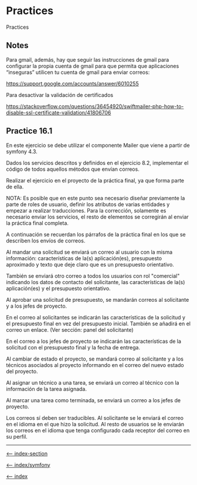 
# Practices

Practices

## Notes

Para gmail, además, hay que seguir las instrucciones de gmail para configurar la propia cuenta de gmail para que permita que aplicaciones “inseguras” utilicen tu cuenta de gmail para enviar correos:

<https://support.google.com/accounts/answer/6010255>

Para desactivar la validación de certificados

<https://stackoverflow.com/questions/36454920/swiftmailer-php-how-to-disable-ssl-certificate-validation/41806706>

## Practice 16.1

En este ejercicio se debe utilizar el componente Mailer que viene a partir de symfony 4.3.

Dados los servicios descritos y definidos en el ejercicio 8.2, implementar el código de todos aquellos métodos que envían correos.

Realizar el ejercicio en el proyecto de la práctica final, ya que forma parte de ella.

NOTA: Es posible que en este punto sea necesario diseñar previamente la parte de roles de usuario, definir los atributos de varias entidades y empezar a realizar traducciones. Para la corrección, solamente es necesario enviar los servicios, el resto de elementos se corregirán al enviar la práctica final completa.

A continuación se recuerdan los párrafos de la práctica final en los que se describen los envíos de correos.

Al mandar una solicitud se enviará un correo al usuario con la misma información: características de la(s) aplicación(es), presupuesto aproximado y texto que deje claro que es un presupuesto orientativo.

También se enviará otro correo a todos los usuarios con rol "comercial" indicando los datos de contacto del solicitante, las características de la(s) aplicación(es) y el presupuesto orientativo.

Al aprobar una solicitud de presupuesto, se mandarán correos al solicitante y a los jefes de proyecto.

En el correo al solicitantes se indicarán las características de la solicitud y el presupuesto final en vez del presupuesto inicial. También se añadirá en el correo un enlace. (Ver sección: panel del solicitante)

En el correo a los jefes de proyecto se indicarán las características de la solicitud con el presupuesto final y la fecha de entrega.

Al cambiar de estado el proyecto, se mandará correo al solicitante y a los técnicos asociados al proyecto informando en el correo del nuevo estado del proyecto.

Al asignar un técnico a una tarea, se enviará un correo al técnico con la información de la tarea asignada.

Al marcar una tarea como terminada, se enviará un correo a los jefes de proyecto.

Los correos sí deben ser traducibles. Al solicitante se le enviará el correo en el idioma en el que hizo la solicitud. Al resto de usuarios se le enviarán los correos en el idioma que tenga configurado cada receptor del correo en su perfil.

---

[<-- index-section](/symfony/trainingIT/index.md)

[<-- index/symfony](/symfony/index.md)

[<-- index](/README.md)
